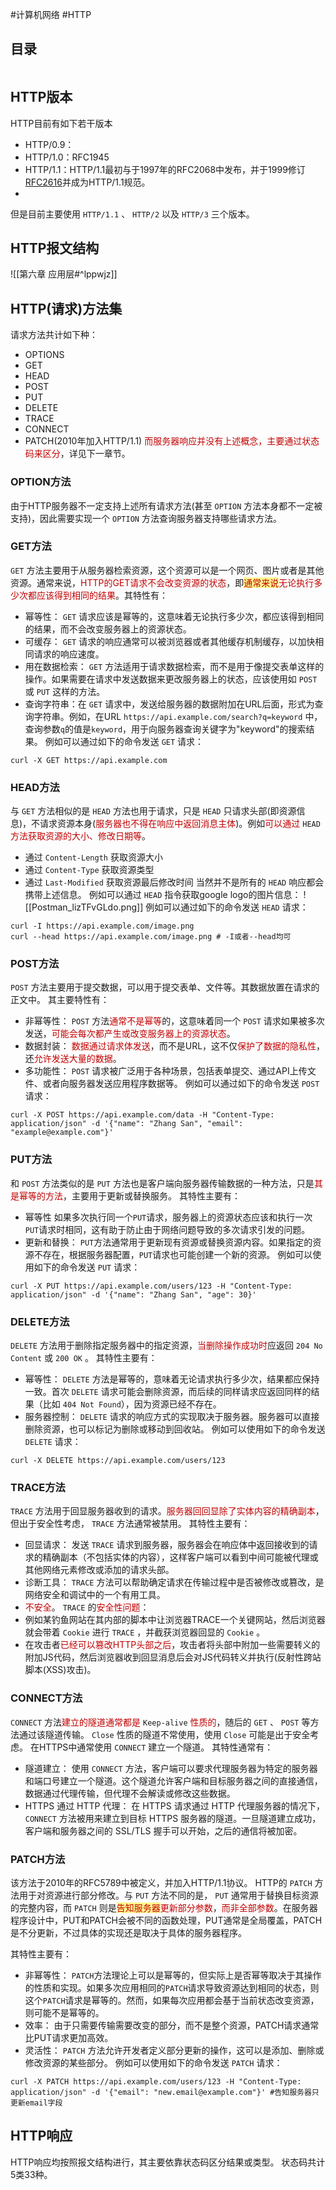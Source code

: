 #计算机网络 #HTTP

## 目录

```toc

```

## HTTP版本

HTTP目前有如下若干版本
- HTTP/0.9：
- HTTP/1.0：RFC1945
- HTTP/1.1：HTTP/1.1最初与于1997年的RFC2068中发布，并于1999修订[RFC2616](https://www.rfc-editor.org/rfc/rfc2616)并成为HTTP/1.1规范。
- 

但是目前主要使用 `HTTP/1.1` 、 `HTTP/2` 以及 `HTTP/3` 三个版本。

## HTTP报文结构

![[第六章 应用层#^lppwjz]]

## HTTP(请求)方法集

请求方法共计如下种：
- OPTIONS
- GET
- HEAD
- POST
- PUT
- DELETE
- TRACE
- CONNECT
- PATCH(2010年加入HTTP/1.1)
<font color="#c00000">而服务器响应并没有上述概念，主要通过状态码来区分</font>，详见下一章节。
### OPTION方法

由于HTTP服务器不一定支持上述所有请求方法(甚至 `OPTION` 方法本身都不一定被支持)，因此需要实现一个 `OPTION` 方法查询服务器支持哪些请求方法。

### GET方法

`GET` 方法主要用于从服务器检索资源，这个资源可以是一个网页、图片或者是其他资源。通常来说，<font color="#c00000">HTTP的GET请求不会改变资源的状态</font>，即<span style="background:#fff88f"><font color="#c00000">通常来说</font></span><font color="#c00000">无论执行多少次都应该得到相同的结果</font>。其特性有：
- 幂等性： `GET` 请求应该是幂等的，这意味着无论执行多少次，都应该得到相同的结果，而不会改变服务器上的资源状态。
- 可缓存： `GET` 请求的响应通常可以被浏览器或者其他缓存机制缓存，以加快相同请求的响应速度。
- 用在数据检索： `GET` 方法适用于请求数据检索，而不是用于像提交表单这样的操作。如果需要在请求中发送数据来更改服务器上的状态，应该使用如 `POST` 或 `PUT` 这样的方法。
- 查询字符串：在 `GET` 请求中，发送给服务器的数据附加在URL后面，形式为查询字符串。例如，在URL `https://api.example.com/search?q=keyword` 中，查询参数`q`的值是`keyword`，用于向服务器查询关键字为"keyword"的搜索结果。
例如可以通过如下的命令发送 `GET` 请求：
```Shell
curl -X GET https://api.example.com
```

### HEAD方法

与 `GET` 方法相似的是 `HEAD` 方法也用于请求，只是 `HEAD` 只请求头部(即资源信息)，不请求资源本身(<font color="#c00000">服务器也不得在响应中返回消息主体</font>)。例如<font color="#c00000">可以通过</font> `HEAD` <font color="#c00000">方法获取资源的大小、修改日期等</font>。
- 通过 `Content-Length` 获取资源大小
- 通过 `Content-Type` 获取资源类型
- 通过 `Last-Modified` 获取资源最后修改时间
当然并不是所有的 `HEAD` 响应都会携带上述信息。
例如可以通过 `HEAD` 指令获取google logo的图片信息：
	![[Postman_lizTFvGLdo.png]]
例如可以通过如下的命令发送 `HEAD` 请求：
```Shell
curl -I https://api.example.com/image.png
curl --head https://api.example.com/image.png # -I或者--head均可
```

### POST方法

`POST` 方法主要用于提交数据，可以用于提交表单、文件等。其数据放置在请求的正文中。
其主要特性有：
- 非幂等性： `POST` 方法<font color="#c00000">通常不是幂等</font>的，这意味着同一个 `POST` 请求如果被多次发送，<font color="#c00000">可能会每次都产生或改变服务器上的资源状态</font>。
- 数据封装： <font color="#c00000">数据通过请求体发送</font>，而不是URL，这不仅<font color="#c00000">保护了数据的隐私性</font>，还<font color="#c00000">允许发送大量的数据</font>。
- 多功能性： `POST` 请求被广泛用于各种场景，包括表单提交、通过API上传文件、或者向服务器发送应用程序数据等。
例如可以通过如下的命令发送 `POST` 请求：
```Shell
curl -X POST https://api.example.com/data -H "Content-Type: application/json" -d '{"name": "Zhang San", "email": "example@example.com"}'
```

### PUT方法

和 `POST` 方法类似的是 `PUT` 方法也是客户端向服务器传输数据的一种方法，只是<font color="#c00000">其是幂等的方法</font>，主要用于更新或替换服务。
其特性主要有：
- 幂等性 如果多次执行同一个`PUT`请求，服务器上的资源状态应该和执行一次`PUT`请求时相同，这有助于防止由于网络问题导致的多次请求引发的问题。
- 更新和替换： `PUT`方法通常用于更新现有资源或替换资源内容。如果指定的资源不存在，根据服务器配置，`PUT`请求也可能创建一个新的资源。
例如可以使用如下的命令发送 `PUT` 请求：
```Shell
curl -X PUT https://api.example.com/users/123 -H "Content-Type: application/json" -d '{"name": "Zhang San", "age": 30}'
```

### DELETE方法

`DELETE` 方法用于删除指定服务器中的指定资源，<font color="#c00000">当删除操作成功时</font>应返回 `204 No Content` 或 `200 OK` 。
其特性主要有：
- 幂等性： `DELETE` 方法是幂等的，意味着无论请求执行多少次，结果都应保持一致。首次 `DELETE` 请求可能会删除资源，而后续的同样请求应返回同样的结果（比如 `404 Not Found`），因为资源已经不存在。
- 服务器控制： `DELETE` 请求的响应方式的实现取决于服务器。服务器可以直接删除资源，也可以标记为删除或移动到回收站。
例如可以使用如下的命令发送 `DELETE` 请求：
```Shell
curl -X DELETE https://api.example.com/users/123
```

### TRACE方法

`TRACE` 方法用于回显服务器收到的请求。<font color="#c00000">服务器回回显除了实体内容的精确副本</font>，但出于安全性考虑， `TRACE` 方法通常被禁用。
其特性主要有：
- 回显请求： 发送 `TRACE` 请求到服务器，服务器会在响应体中返回接收到的请求的精确副本（不包括实体的内容），这样客户端可以看到中间可能被代理或其他网络元素修改或添加的请求头部。
- 诊断工具： `TRACE` 方法可以帮助确定请求在传输过程中是否被修改或篡改，是网络安全和调试中的一个有用工具。
- <font color="#c00000">不安全</font>。
`TRACE` 的<font color="#c00000">安全性问题</font>：
- 例如某钓鱼网站在其内部的脚本中让浏览器TRACE一个关键网站，然后浏览器就会带着 `Cookie` 进行 `TRACE` ，并截获浏览器回显的 `Cookie` 。
- 在攻击者<font color="#c00000">已经可以篡改HTTP头部之后</font>，攻击者将头部中附加一些需要转义的附加JS代码，然后浏览器收到回显消息后会对JS代码转义并执行(反射性跨站脚本(XSS)攻击)。

### CONNECT方法

`CONNECT` 方法<font color="#c00000">建立的隧道通常都是</font> `Keep-alive` <font color="#c00000">性质的</font>，随后的 `GET` 、 `POST` 等方法通过该隧道传输。 `Close` 性质的隧道不常使用，使用 `Close` 可能是出于安全考虑。
在HTTPS中通常使用 `CONNECT` 建立一个隧道。
其特性通常有：
- 隧道建立： 使用 `CONNECT` 方法，客户端可以要求代理服务器为特定的服务器和端口号建立一个隧道。这个隧道允许客户端和目标服务器之间的直接通信，数据通过代理传输，但代理不会解读或修改这些数据。
- HTTPS 通过 HTTP 代理： 在 HTTPS 请求通过 HTTP 代理服务器的情况下，`CONNECT` 方法被用来建立到目标 HTTPS 服务器的隧道。一旦隧道建立成功，客户端和服务器之间的 SSL/TLS 握手可以开始，之后的通信将被加密。

### PATCH方法

该方法于2010年的RFC5789中被定义，并加入HTTP/1.1协议。
HTTP的 `PATCH` 方法用于对资源进行部分修改。与 `PUT` 方法不同的是， `PUT` 通常用于替换目标资源的完整内容，而 `PATCH` 则是<span style="background:#fff88f"><font color="#c00000">告知服务器</font></span><font color="#c00000">更新部分参数</font>，<font color="#c00000">而非全部参数</font>。在服务器程序设计中，PUT和PATCH会被不同的函数处理，PUT通常是全局覆盖，PATCH是不分更新，不过具体的实现还是取决于具体的服务器程序。

其特性主要有：
- 非幂等性： `PATCH`方法理论上可以是幂等的，但实际上是否幂等取决于其操作的性质和实现。如果多次应用相同的`PATCH`请求导致资源达到相同的状态，则这个`PATCH`请求是幂等的。然而，如果每次应用都会基于当前状态改变资源，则可能不是幂等的。
- 效率： 由于只需要传输需要改变的部分，而不是整个资源，PATCH请求通常比PUT请求更加高效。
- 灵活性： `PATCH` 方法允许开发者定义部分更新的操作，这可以是添加、删除或修改资源的某些部分。
例如可以使用如下的命令发送 `PATCH` 请求：
```Shell
curl -X PATCH https://api.example.com/users/123 -H "Content-Type: application/json" -d '{"email": "new.email@example.com"}' #告知服务器只更新email字段
```

## HTTP响应

HTTP响应均按照报文结构进行，其主要依靠状态码区分结果或类型。
状态码共计5类33种。

